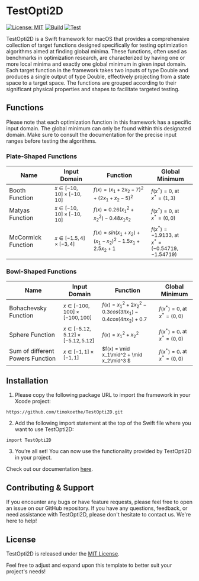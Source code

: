 # TestOpti2D
[![License: MIT](https://img.shields.io/badge/license-MIT-blue)](https://opensource.org/license/mit)
[![Build](https://github.com/timokoethe/OptiMathKit/actions/workflows/build.yml/badge.svg)](https://github.com/timokoethe/OptiMathKit/actions/workflows/build.yml)
[![Test](https://github.com/timokoethe/OptiMathKit/actions/workflows/test.yml/badge.svg)](https://github.com/timokoethe/OptiMathKit/actions/workflows/test.yml)

TestOpti2D is a Swift framework for macOS that provides a comprehensive collection of target functions designed specifically for testing optimization algorithms aimed at finding global minima. These functions, often used as benchmarks in optimization research, are characterized by having one or more local minima and exactly one global minimum in given input domain. Each target function in the framework takes two inputs of type Double and produces a single output of type Double, effectively projecting from a state space to a target space. The functions are grouped according to their significant physical properties and shapes to facilitate targeted testing.

## Functions
Please note that each optimization function in this framework has a specific input domain. The global minimum can only be found within this designated domain. Make sure to consult the documentation for the precise input ranges before testing the algorithms.
### Plate-Shaped Functions
|Name               |Input Domain                                   |Function                                                                  |Global Minimum                                   |
|-------------------|-----------------------------------------------|--------------------------------------------------------------------------|-------------------------------------------------|
| Booth Function    | <sub>$x \in [-10, 10] \times [-10, 10]$</sub> | <sub>$f(x) = (x_1 + 2x_2 - 7)^2 + (2x_1 + x_2 - 5)^2$</sub>              | <sub>$f(x^* ) = 0$, at<br> $x^* = (1, 3)$</sub> |
| Matyas Function   | <sub>$x \in [-10, 10] \times [-10, 10]$</sub> | <sub>$f(x) = 0.26(x_1^2 + x_2^2) - 0.48x_1x_2$</sub>                     | <sub>$f(x^* ) = 0$, at<br> $x^* = (0, 0)$</sub> |
| McCormick Function| <sub>$x \in [-1.5, 4] \times [-3, 4]$</sub>   | <sub>$f(x) = sin(x_1 + x_2) + (x_1 - x_2)^2 - 1.5x_1 + 2.5x_2 + 1$</sub> | <sub>$f(x^* ) = -1.9133$, at<br> $x^* = (-0.54719, -1.54719)$</sub> |

### Bowl-Shaped Functions
|Name                  |Input Domain                                       |Function                                                                      |Global Minimum                                   |
|----------------------|---------------------------------------------------|------------------------------------------------------------------------------|-------------------------------------------------|
| Bohachevsky Function | <sub>$x \in [-100, 100] \times [-100, 100]$</sub> | <sub>$f(x) = x_1^2+2x_2^2 - 0.3cos(3\pi x_1) - 0.4cos(4\pi x_2) + 0.7$</sub> | <sub>$f(x^* ) = 0$, at<br> $x^* = (0, 0)$</sub> |
| Sphere Function  | <sub>$x \in [-5.12, 5.12] \times [-5.12, 5.12]$</sub> | <sub>$f(x) = x_1^2 + x_2^2$</sub> | <sub>$f(x^* ) = 0$, at<br> $x^* = (0, 0)$</sub> |
| Sum of different Powers Function  | <sub>$x \in [-1, 1] \times [-1, 1]$</sub> | <sub>$f(x) = \mid x_1\mid^2 + \mid x_2\mid^3 $</sub> | <sub>$f(x^* ) = 0$, at<br> $x^* = (0, 0)$</sub> |


## Installation
1. Please copy the following package URL to import the framework in your Xcode project:
```
https://github.com/timokoethe/TestOpti2D.git
```
2. Add the following import statement at the top of the Swift file where you want to use TestOpti2D:
```
import TestOpti2D
```
3. You’re all set! You can now use the functionality provided by TestOpti2D in your project.

Check out our documentation [here](https://timokoethe.com/testopti2d/documentation/testopti2d).

## Contributing & Support
If you encounter any bugs or have feature requests, please feel free to open an issue on our GitHub repository. If you have any questions, feedback, or need assistance with TestOpti2D, please don't hesitate to contact us. We're here to help!

## License
TestOpti2D is released under the [MIT License](https://opensource.org/license/mit).

Feel free to adjust and expand upon this template to better suit your project's needs!
